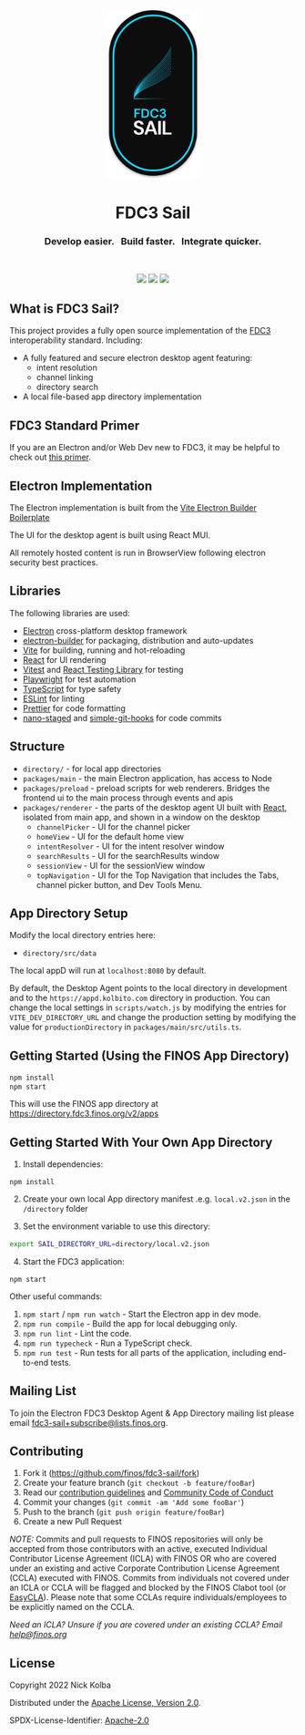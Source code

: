 <p align="center">
    <img height="300" src="./images/logo_bg_white_2x.png" alt="FDC3 Sail Icon">
</p>

<h1 align="center">FDC3 Sail</h3>

<h3 align="center">Develop easier. &nbsp; Build faster. &nbsp; Integrate quicker.</h3>

<br />

<p align="center">
    <a href="https://finosfoundation.atlassian.net/wiki/display/FINOS/Incubating"><img src="https://cdn.jsdelivr.net/gh/finos/contrib-toolbox@master/images/badge-incubating.svg"></a>
    <a href="https://bestpractices.coreinfrastructure.org/projects/6303"><img src="https://bestpractices.coreinfrastructure.org/projects/6303/badge"></a>
    <a href="https://github.com/finos/fdc3-sail/blob/main/LICENSE"><img src="https://img.shields.io/github/license/finos/fdc3-sail"></a>
</p>

## What is FDC3 Sail?

This project provides a fully open source implementation of the [FDC3](https://fdc3.finos.com) interoperability standard.  Including:
- A fully featured and secure electron desktop agent featuring:
    - intent resolution
    - channel linking
    - directory search
- A local file-based app directory implementation

## FDC3 Standard Primer

If you are an Electron and/or Web Dev new to FDC3, it may be helpful to check out [this primer](FDC3_PRIMER.md).

## Electron Implementation

The Electron implementation is built from the [Vite Electron Builder Boilerplate]

The UI for the desktop agent is built using React MUI.

All remotely hosted content is run in BrowserView following electron security best practices.


## Libraries

The following libraries are used:
- [Electron] cross-platform desktop framework
- [electron-builder] for packaging, distribution and auto-updates
- [Vite] for building, running and hot-reloading
- [React] for UI rendering
- [Vitest] and [React Testing Library] for testing
- [Playwright] for test automation
- [TypeScript] for type safety
- [ESLint] for linting
- [Prettier] for code formatting
- [nano-staged] and [simple-git-hooks] for code commits


[Electron]: https://github.com/electron/electron
[electron-builder]: https://github.com/electron-userland/electron-builder
[Vite]: https://github.com/vitejs/vite/
[Vite Electron Builder Boilerplate]: https://github.com/cawa-93/vite-electron-builder
[Vitest]: https://vitest.dev/
[React]: https://reactjs.org/
[MUI]: https://github.com/mui
[React Testing Library]: https://testing-library.com/docs/react-testing-library/intro/
[Typescript]: https://github.com/microsoft/TypeScript/
[Playwright]: https://playwright.dev
[Prettier]: https://prettier.io/
[ESLint]: https://eslint.org/
[nano-staged]: https://github.com/usmanyunusov/nano-staged
[simple-git-hooks]: https://github.com/toplenboren/simple-git-hooks

## Structure

- `directory/`   - for local app directories
- `packages/main` - the main Electron application, has access to Node
- `packages/preload` - preload scripts for web renderers.  Bridges the frontend ui to the main process through events and apis
- `packages/renderer` - the parts of the desktop agent UI built with [React], isolated from main app, and shown in a window on the desktop
    - `channelPicker` - UI for the channel picker
    - `homeView` - UI for the default home view
    - `intentResolver` - UI for the intent resolver window
    - `searchResults` - UI for the searchResults window
    - `sessionView` - UI for the sessionView window
    - `topNavigation` - UI for the Top Navigation that includes the Tabs, channel picker button, and Dev Tools Menu.

## App Directory Setup

Modify the local directory entries here:

- `directory/src/data`

The local appD will run at `localhost:8080` by default.

By default, the Desktop Agent points to the local directory in development and to the `https://appd.kolbito.com` directory in production.  You can change the local settings in `scripts/watch.js` by modifying the entries for `VITE_DEV_DIRECTORY_URL` and change the production setting by modifying the value for `productionDirectory` in `packages/main/src/utils.ts`.

## Getting Started (Using the FINOS App Directory)

~~~
npm install
npm start
~~~

This will use the FINOS app directory at https://directory.fdc3.finos.org/v2/apps

## Getting Started With Your Own App Directory

1. Install dependencies:

~~~
npm install
~~~

2. Create your own local App directory manifest .e.g. `local.v2.json` in the `/directory` folder


3. Set the environment variable to use this directory: 

~~~bash
export SAIL_DIRECTORY_URL=directory/local.v2.json
~~~

4. Start the FDC3 application:

~~~
npm start
~~~

Other useful commands:

1. `npm start` / `npm run watch` - Start the Electron app in dev mode.
2. `npm run compile` - Build the app for local debugging only.
3. `npm run lint` - Lint the code.
4. `npm run typecheck` - Run a TypeScript check.
5. `npm run test` - Run tests for all parts of the application, including end-to-end tests.

## Mailing List

To join the Electron FDC3 Desktop Agent & App Directory mailing list please email [fdc3-sail+subscribe@lists.finos.org](mailto:fdc3-sail+subscribe@lists.finos.org).


## Contributing

1. Fork it (<https://github.com/finos/fdc3-sail/fork>)
2. Create your feature branch (`git checkout -b feature/fooBar`)
3. Read our [contribution guidelines](.github/CONTRIBUTING.md) and [Community Code of Conduct](https://www.finos.org/code-of-conduct)
4. Commit your changes (`git commit -am 'Add some fooBar'`)
5. Push to the branch (`git push origin feature/fooBar`)
6. Create a new Pull Request

_NOTE:_ Commits and pull requests to FINOS repositories will only be accepted from those contributors with an active, executed Individual Contributor License Agreement (ICLA) with FINOS OR who are covered under an existing and active Corporate Contribution License Agreement (CCLA) executed with FINOS. Commits from individuals not covered under an ICLA or CCLA will be flagged and blocked by the FINOS Clabot tool (or [EasyCLA](https://github.com/finos/community/blob/master/governance/Software-Projects/EasyCLA.md)). Please note that some CCLAs require individuals/employees to be explicitly named on the CCLA.

*Need an ICLA? Unsure if you are covered under an existing CCLA? Email [help@finos.org](mailto:help@finos.org)*


## License

Copyright 2022 Nick Kolba

Distributed under the [Apache License, Version 2.0](http://www.apache.org/licenses/LICENSE-2.0).

SPDX-License-Identifier: [Apache-2.0](https://spdx.org/licenses/Apache-2.0)
